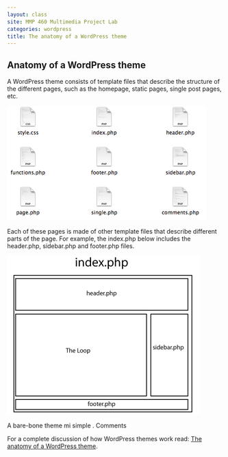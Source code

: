 ```yaml
---
layout: class
site: MMP 460 Multimedia Project Lab
categories: wordpress
title: The anatomy of a WordPress theme
---
```


## Anatomy of a WordPress theme

A WordPress theme consists of template files that describe the structure of the different pages, such as the homepage, static pages, single post pages, etc.

![files](wp-files.png)

Each of these pages is made of other template files that describe different parts of the page. For example, the index.php below includes the header.php, sidebar.php and footer.php files.

![theme](wp-anatomy.gif)

A bare-bone theme mi simple . Comments 

For a complete discussion of how WordPress themes work read: [The anatomy of a WordPress theme](http://yoast.com/wordpress-theme-anatomy/).
